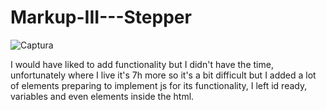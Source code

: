 # Markup-III---Stepper

<img src="https://user-images.githubusercontent.com/113385187/192902584-ea94f7d9-0250-41f9-bc05-760e5ef5a9ab.PNG" alt="Captura">

I would have liked to add functionality but I didn't have the time, unfortunately where I live it's 7h more so it's a bit difficult but I added a lot of elements preparing to implement js for its functionality, I left id ready, variables and even elements inside the html.
